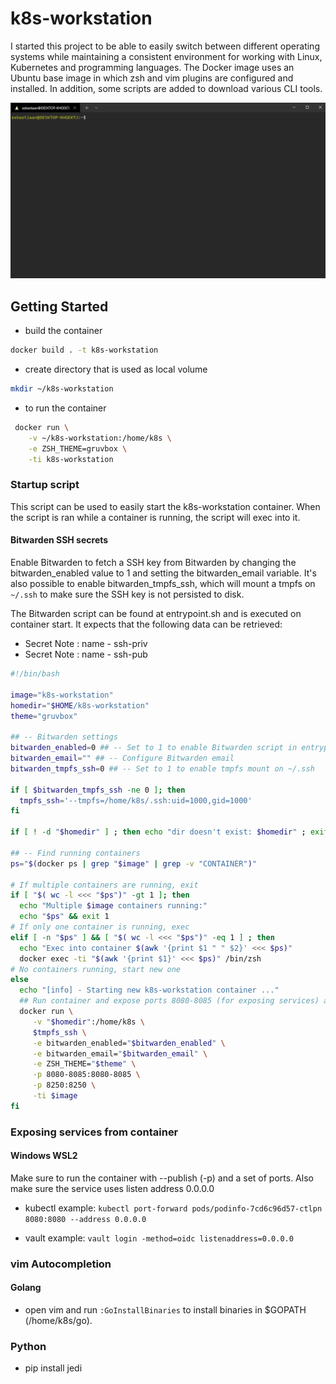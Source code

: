 # k8s-workstation

I started this project to be able to easily switch between different operating systems while maintaining a consistent environment for working with Linux, Kubernetes and programming languages. The Docker image uses an Ubuntu base image in which zsh and vim plugins are configured and installed. In addition, some scripts are added to download various CLI tools.

![gif](images/k8s-workstation.gif)

## Getting Started

* build the container
```bash
docker build . -t k8s-workstation
```

* create directory that is used as local volume
```bash
mkdir ~/k8s-workstation
```

* to run the container
```bash
 docker run \
    -v ~/k8s-workstation:/home/k8s \
    -e ZSH_THEME=gruvbox \
    -ti k8s-workstation
```

### Startup script

This script can be used to easily start the k8s-workstation container. When the script is ran while a container is running, the script will exec into it.

#### Bitwarden SSH secrets

Enable Bitwarden to fetch a SSH key from Bitwarden by changing the bitwarden_enabled value to 1 and setting the bitwarden_email variable. It's also possible to enable bitwarden_tmpfs_ssh, which will mount a tmpfs on `~/.ssh` to make sure the SSH key is not persisted to disk.

The Bitwarden script can be found at entrypoint.sh and is executed on container start.
It expects that the following data can be retrieved:

* Secret Note : name - ssh-priv
* Secret Note : name - ssh-pub

```bash
#!/bin/bash

image="k8s-workstation"
homedir="$HOME/k8s-workstation"
theme="gruvbox"

## -- Bitwarden settings
bitwarden_enabled=0 ## -- Set to 1 to enable Bitwarden script in entrypoint
bitwarden_email="" ## -- Configure Bitwarden email
bitwarden_tmpfs_ssh=0 ## -- Set to 1 to enable tmpfs mount on ~/.ssh

if [ $bitwarden_tmpfs_ssh -ne 0 ]; then
  tmpfs_ssh='--tmpfs=/home/k8s/.ssh:uid=1000,gid=1000'
fi

if [ ! -d "$homedir" ] ; then echo "dir doesn't exist: $homedir" ; exit 1 ; fi

## -- Find running containers
ps="$(docker ps | grep "$image" | grep -v "CONTAINER")"

# If multiple containers are running, exit
if [ "$( wc -l <<< "$ps")" -gt 1 ]; then
  echo "Multiple $image containers running:"
  echo "$ps" && exit 1
# If only one container is running, exec
elif [ -n "$ps" ] && [ "$( wc -l <<< "$ps")" -eq 1 ] ; then
  echo "Exec into container $(awk '{print $1 " " $2}' <<< $ps)"
  docker exec -ti "$(awk '{print $1}' <<< $ps)" /bin/zsh
# No containers running, start new one
else
  echo "[info] - Starting new k8s-workstation container ..."
  ## Run container and expose ports 8080-8085 (for exposing services) and port 8250 (vault)
  docker run \
     -v "$homedir":/home/k8s \
     $tmpfs_ssh \
     -e bitwarden_enabled="$bitwarden_enabled" \
     -e bitwarden_email="$bitwarden_email" \
     -e ZSH_THEME="$theme" \
     -p 8080-8085:8080-8085 \
     -p 8250:8250 \
     -ti $image
fi
```

### Exposing services from container

#### Windows WSL2

Make sure to run the container with --publish (-p) and a set of ports.
Also make sure the service uses listen address 0.0.0.0

* kubectl example:
`kubectl port-forward pods/podinfo-7cd6c96d57-ctlpn 8080:8080 --address 0.0.0.0`

* vault example:
`vault login -method=oidc listenaddress=0.0.0.0`

### vim Autocompletion
#### Golang
* open vim and run `:GoInstallBinaries` to install binaries in $GOPATH (/home/k8s/go).

### Python
* pip install jedi
